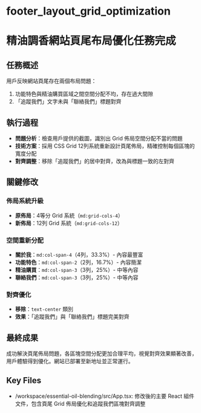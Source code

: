 # footer_layout_grid_optimization

# 精油調香網站頁尾布局優化任務完成

## 任務概述
用戶反映網站頁尾存在兩個布局問題：
1. 功能特色與精油購買區域之間空間分配不均，存在過大間隙
2. 「追蹤我們」文字未與「聯絡我們」標題對齊

## 執行過程
- **問題分析**：檢查用戶提供的截圖，識別出 Grid 佈局空間分配不當的問題
- **技術方案**：採用 CSS Grid 12列系統重新設計頁尾佈局，精確控制每個區塊的寬度分配
- **對齊調整**：移除「追蹤我們」的居中對齊，改為與標題一致的左對齊

## 關鍵修改
### 佈局系統升級
- **原佈局**：4等分 Grid 系統（`md:grid-cols-4`）
- **新佈局**：12列 Grid 系統（`md:grid-cols-12`）

### 空間重新分配
- **關於我**：`md:col-span-4`（4列，33.3%）- 內容最豐富
- **功能特色**：`md:col-span-2`（2列，16.7%）- 內容簡潔
- **精油購買**：`md:col-span-3`（3列，25%）- 中等內容
- **聯絡我們**：`md:col-span-3`（3列，25%）- 中等內容

### 對齊優化
- **移除**：`text-center` 類別
- **效果**：「追蹤我們」與「聯絡我們」標題完美對齊

## 最終成果
成功解決頁尾佈局問題，各區塊空間分配更加合理平均，視覺對齊效果顯著改善，用戶體驗得到優化。網站已部署至新地址並正常運行。

## Key Files

- /workspace/essential-oil-blending/src/App.tsx: 修改後的主要 React 組件文件，包含頁尾 Grid 佈局優化和追蹤我們區塊對齊調整

